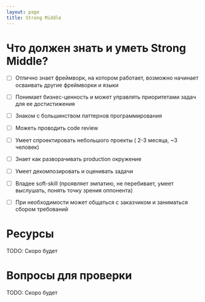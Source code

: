 ```yaml
---
layout: page
title: Strong Middle
---
```


# Что должен знать и уметь Strong Middle?
  
  - [ ] Отлично знает фреймворк, на котором работает, возможно начинает осваивать другие фреймворки и языки
  - [ ] Понимает бизнес-ценность и может управлять приоритетами задач для ее достистижения
  - [ ] Знаком с большинством паттернов программирования 
  - [ ] Можеть проводить code review
  - [ ] Умеет спроектировать небольшого проекты ( 2-3 месяца, ~3 человек)
  - [ ] Знает как разворачивать production окружение
  - [ ] Умеет декомпозировать и оценивать задачи
  - [ ] Владее soft-skill (проявляет эмпатию, не перебивает, умеет выслушать, понять точку зрения оппонента)
  - [ ] При необходимости может общаться с заказчиком и заниматься сбором требований 


# Ресурсы
TODO: Скоро будет

# Вопросы для проверки
TODO: Скоро будет
